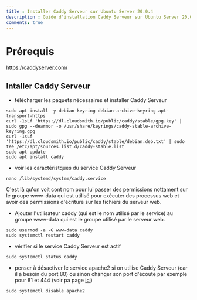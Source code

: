 ```yaml
---
title : Installer Caddy Serveur sur Ubuntu Server 20.0.4
description : Guide d'installation Caddy Serveur sur Ubuntu Server 20.0.4
comments: true
---
```


# Prérequis

https://caddyserver.com/

## Intaller Caddy Serveur

- télécharger les paquets nécessaires et installer Caddy Serveur

```shell
sudo apt install -y debian-keyring debian-archive-keyring apt-transport-https
curl -1sLf 'https://dl.cloudsmith.io/public/caddy/stable/gpg.key' | sudo gpg --dearmor -o /usr/share/keyrings/caddy-stable-archive-keyring.gpg
curl -1sLf 'https://dl.cloudsmith.io/public/caddy/stable/debian.deb.txt' | sudo tee /etc/apt/sources.list.d/caddy-stable.list
sudo apt update
sudo apt install caddy
```

- voir les caractéristques du service Caddy Serveur

```shell
nano /lib/systemd/system/caddy.service
```

C'est là qu'on voit cont nom pour lui passer des permissions nottament sur le groupe www-data 
qui est utilisé pour exécuter des processus web et avoir des permissions d'écriture sur les fichiers du serveur web.

- Ajouter l'utilisateur caddy (qui est le nom utilisé par le service) au groupe www-data qui est le groupe utilisé par le serveur web.

```shell
sudo usermod -a -G www-data caddy
sudo systemctl restart caddy
```

- vérifier si le service Caddy Serveur est actif

```shell
sudo systemctl status caddy
```

- penser à désactiver le service apache2 si on utilise Caddy Serveur (car il a besoin du port 80) ou sinon changer son port d'écoute par exemple pour 81 et 444 (voir pa page 
[ici](/docs/system/caddy-apache.md))

```shell
sudo systemctl disable apache2
```

